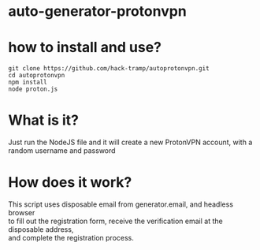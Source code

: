 
# auto-generator-protonvpn
 
# how to install and use?

    git clone https://github.com/hack-tramp/autoprotonvpn.git
    cd autoprotonvpn
    npm install
    node proton.js

# What is it?
Just run the NodeJS file and it will create a new ProtonVPN account, with a random username and password

# How does it work?
This script uses disposable email from generator.email, and headless browser  
to fill out the registration form, receive the verification email at the disposable address,  
and complete the registration process.